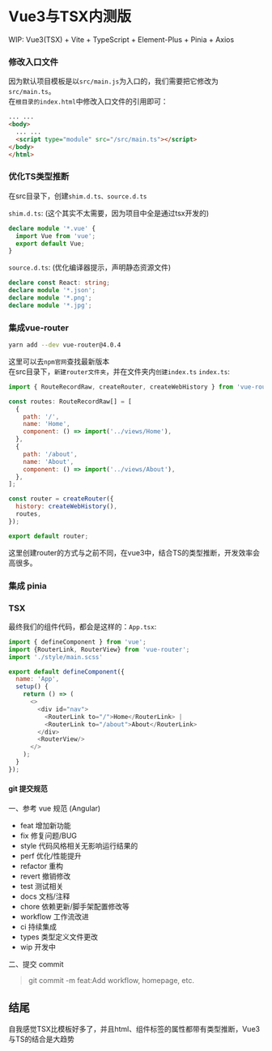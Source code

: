 # Vue3与TSX内测版
WIP: Vue3(TSX) + Vite + TypeScript + Element-Plus + Pinia + Axios
### 修改入口文件
因为默认项目模板是以`src/main.js`为入口的，我们需要把它修改为`src/main.ts`。  
在`根目录的index.html`中修改入口文件的引用即可：
```html
... ...
<body>
  ... ...
  <script type="module" src="/src/main.ts"></script>
</body>
</html>

```

### 优化TS类型推断
在src目录下，创建`shim.d.ts、source.d.ts`  

`shim.d.ts`: (这个其实不太需要，因为项目中全是通过tsx开发的)
```ts
declare module '*.vue' {
  import Vue from 'vue';
  export default Vue;
}
```
`source.d.ts`: (优化编译器提示，声明静态资源文件)
```ts
declare const React: string;
declare module '*.json';
declare module '*.png';
declare module '*.jpg';
```

### 集成vue-router
```bash
yarn add --dev vue-router@4.0.4
```
这里可以去`npm官网`查找最新版本  
在src目录下，`新建router文件夹`，并在文件夹内`创建index.ts`
`index.ts`:
```js
import { RouteRecordRaw, createRouter, createWebHistory } from 'vue-router';

const routes: RouteRecordRaw[] = [
  {
    path: '/',
    name: 'Home',
    component: () => import('../views/Home'),
  },
  {
    path: '/about',
    name: 'About',
    component: () => import('../views/About'),
  },
];

const router = createRouter({
  history: createWebHistory(),
  routes,
});

export default router;

```  
这里创建router的方式与之前不同，在vue3中，结合TS的类型推断，开发效率会高很多。  

### 集成 pinia

### TSX
最终我们的组件代码，都会是这样的：`App.tsx`:  
```js
import { defineComponent } from 'vue';
import {RouterLink, RouterView} from 'vue-router';
import './style/main.scss'

export default defineComponent({
  name: 'App',
  setup() {
    return () => (
      <>
        <div id="nav">
          <RouterLink to="/">Home</RouterLink> |
          <RouterLink to="/about">About</RouterLink>
        </div>
        <RouterView/>
      </>
    );
  }
});
```  

#### git 提交规范

一、参考 vue 规范 (Angular)

- feat 增加新功能
- fix 修复问题/BUG
- style 代码风格相关无影响运行结果的
- perf 优化/性能提升
- refactor 重构
- revert 撤销修改
- test 测试相关
- docs 文档/注释
- chore 依赖更新/脚手架配置修改等
- workflow 工作流改进
- ci 持续集成
- types 类型定义文件更改
- wip 开发中

二、提交 commit

>git commit -m feat:Add workflow, homepage, etc.

## 结尾
自我感觉TSX比模板好多了，并且html、组件标签的属性都带有类型推断，Vue3与TS的结合是大趋势
